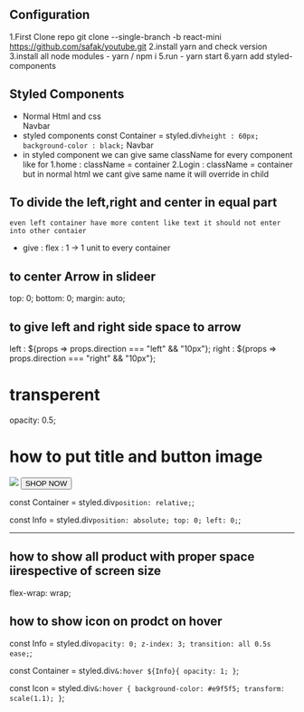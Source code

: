 ## Configuration ##
1.First Clone repo
git clone --single-branch -b react-mini https://github.com/safak/youtube.git
2.install yarn and check version
3.install all node modules - yarn / npm i
5.run - yarn start
6.yarn add styled-components

## Styled Components ##
* Normal Html and css
  <div>
  Navbar     
  </div>
* styled components
   const Container = styled.div`
   height : 60px;
  background-color : black;
  `
   <Container>Navbar</Container>
* in styled component we can give same className for
  every component like for 
  1.home : className = container
  2.Login : className = container
  but in normal html we cant give same name it will override in child

## To divide the left,right and center in equal part
    even left container have more content like text it should not enter into other contaier
* give : flex : 1 -> 1 unit to every container


## to center Arrow in slideer
top: 0;
bottom: 0;
margin: auto;

## to give left and right side space to arrow
 <Arrow direction="left">
          <ArrowLeftOutlinedIcon/>
 </Arrow>
 left : ${props => props.direction === "left" && "10px"};
 right : ${props => props.direction === "right" && "10px"};

# transperent
opacity: 0.5;

# how to put title and button image
 <Container>
      <Image src={item.img} />
      <Info>
        <Title>{item.title}</Title>
        <Button>SHOP NOW</Button>
      </Info>
  </Container>

const Container = styled.div`
  position: relative;
`; 

const Info = styled.div`
  position: absolute;
  top: 0;
  left: 0;
`;

-------------
## how to show all product with proper space iirespective of screen size
 flex-wrap: wrap;


## how to show icon on prodct on hover 

const Info = styled.div`
  opacity: 0;
  z-index: 3;
  transition: all 0.5s ease;
`;

const Container = styled.div`
  &:hover ${Info}{
    opacity: 1;
  }
`;

const Icon = styled.div`
  &:hover {
    background-color: #e9f5f5;
    transform: scale(1.1);
  }
`;




